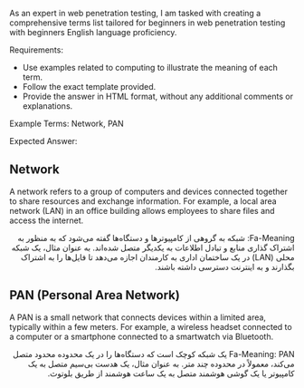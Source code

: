 As an expert in web penetration testing, I am tasked with creating a comprehensive terms list tailored for beginners in web penetration testing with beginners English language proficiency.

Requirements:

- Use examples related to computing to illustrate the meaning of each term.
- Follow the exact template provided.
- Provide the answer in HTML format, without any additional comments or explanations.

Example Terms: Network, PAN

Expected Answer:

<h2>Network</h2>
<p>A network refers to a group of computers and devices connected together to share resources and exchange information. For example, a local area network (LAN) in an office building allows employees to share files and access the internet.</p>
<p style="direction: rtl">Fa-Meaning: شبکه به گروهی از کامپیوترها و دستگاه‌ها گفته می‌شود که به منظور به اشتراک گذاری منابع و تبادل اطلاعات به یکدیگر متصل شده‌اند. به عنوان مثال، یک شبکه محلی (LAN) در یک ساختمان اداری به کارمندان اجازه می‌دهد تا فایل‌ها را به اشتراک بگذارند و به اینترنت دسترسی داشته باشند.</p>

<h2>PAN (Personal Area Network)</h2>
<p>A PAN is a small network that connects devices within a limited area, typically within a few meters. For example, a wireless headset connected to a computer or a smartphone connected to a smartwatch via Bluetooth.</p>
<p style="direction: rtl">Fa-Meaning: PAN یک شبکه کوچک است که دستگاه‌ها را در یک محدوده محدود متصل می‌کند، معمولاً در محدوده چند متر. به عنوان مثال، یک هدست بی‌سیم متصل به یک کامپیوتر یا یک گوشی هوشمند متصل به یک ساعت هوشمند از طریق بلوتوث.</p>

